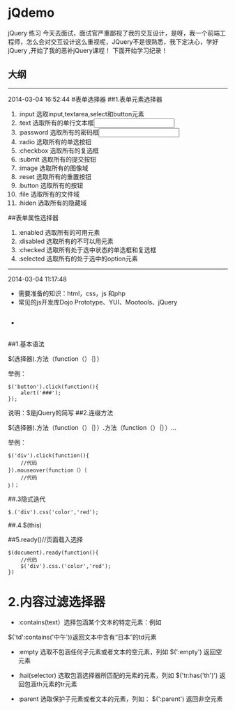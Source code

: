 jQdemo
======

jQuery 练习
今天去面试，面试官严重鄙视了我的交互设计，是呀，我一个前端工程师，怎么会对交互设计这么重视呢，JQuery不是很熟悉，我下定决心，学好jQuery ,开始了我的恶补jQuery课程！
下面开始学习纪录！
## 大纲 
----------
2014-03-04 16:52:44 
#表单选择器
##1.表单元素选择器
1. :input 选取input,textarea,select和button元素
2. :text 选取所有的单行文本框<input type='text'>
3. :password 选取所有的密码框<input type='password'>
4. :radio 选取所有的单选按钮
5. :checkbox 选取所有的复选框
6. :submit 选取所有的提交按钮
7. :image 选取所有的图像域
8. :reset 选取所有的重置按钮
9. :button 选取所有的按钮
10. :file 选取所有的文件域
11. :hiden 选取所有的隐藏域

##表单属性选择器
1. :enabled 选取所有的可用元素
2. :disabled 选取所有的不可以用元素
3. :checked 选取所有处于选中状态的单选框和复选框
4. :selected 选取所有的处于选中的option元素
----------
2014-03-04 11:17:48 

- 需要准备的知识：html，css，js 和php
- 常见的js开发库Dojo Prototype、YUI、Mootools、jQuery
- ##  ##

##1.基本语法

$(选择器).方法（function（）｛｝）

举例：

    $('button').click(function(){
		alert('###');
	});
说明：$是jQuery的简写
##2.连缀方法

$(选择器).方法（function（）｛｝）.方法（function（）｛｝）...

举例：

    $('div').click(function(){
		//代码	
	}).mouseover(function（）｛
		//代码	
	｝)；

##.3隐式迭代

    $.('div').css('color','red');

##.4.$(this)

##5.ready()//页面载入选择

    $(document).ready(function(){
    	//代码
    	$('div').css.('color','red');
    })
    
# 2.内容过滤选择器 

- :contains(text）选择包涵某个文本的特定元素：例如

$('td':contains('中午'))返回文本中含有“日本”的td元素

- :empty 选取不包涵任何子元素或者文本的空元素，列如
$(':empty') 返回空元素

- :hai(selector) 选取包涵选择器所匹配的元素的元素，列如
$('tr:has('th')') 返回包涵th元素的tr元素

- :parent 选取保护子元素或者文本的元素，列如：
$(':parent') 返回非空元素
